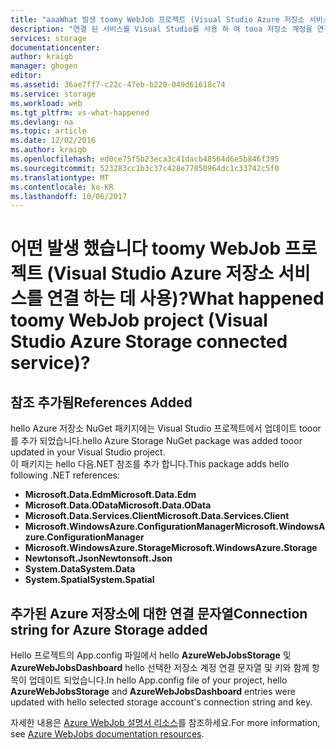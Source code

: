 ```yaml
---
title: "aaaWhat 발생 toomy WebJob 프로젝트 (Visual Studio Azure 저장소 서비스를 연결 하는 데 사용)? | Microsoft Docs"
description: "연결 된 서비스를 Visual Studio를 사용 하 여 tooa 저장소 계정을 연결 후 Azure WebJob 프로젝트의 내용에 대해 설명"
services: storage
documentationcenter: 
author: kraigb
manager: ghogen
editor: 
ms.assetid: 36ae7ff7-c22c-47eb-b220-049d61618c74
ms.service: storage
ms.workload: web
ms.tgt_pltfrm: vs-what-happened
ms.devlang: na
ms.topic: article
ms.date: 12/02/2016
ms.author: kraigb
ms.openlocfilehash: ed0ce75f5b23eca3c41dacb48564d6e5b846f395
ms.sourcegitcommit: 523283cc1b3c37c428e77850964dc1c33742c5f0
ms.translationtype: MT
ms.contentlocale: ko-KR
ms.lasthandoff: 10/06/2017
---
```

# <a name="what-happened-toomy-webjob-project-visual-studio-azure-storage-connected-service"></a><span data-ttu-id="59b29-104">어떤 발생 했습니다 toomy WebJob 프로젝트 (Visual Studio Azure 저장소 서비스를 연결 하는 데 사용)?</span><span class="sxs-lookup"><span data-stu-id="59b29-104">What happened toomy WebJob project (Visual Studio Azure Storage connected service)?</span></span>
## <a name="references-added"></a><span data-ttu-id="59b29-105">참조 추가됨</span><span class="sxs-lookup"><span data-stu-id="59b29-105">References Added</span></span>
<span data-ttu-id="59b29-106">hello Azure 저장소 NuGet 패키지에는 Visual Studio 프로젝트에서 업데이트 tooor를 추가 되었습니다.</span><span class="sxs-lookup"><span data-stu-id="59b29-106">hello Azure Storage NuGet package was added tooor updated in your Visual Studio project.</span></span>  
<span data-ttu-id="59b29-107">이 패키지는 hello 다음.NET 참조를 추가 합니다.</span><span class="sxs-lookup"><span data-stu-id="59b29-107">This package adds hello following .NET references:</span></span>

* <span data-ttu-id="59b29-108">**Microsoft.Data.Edm**</span><span class="sxs-lookup"><span data-stu-id="59b29-108">**Microsoft.Data.Edm**</span></span>
* <span data-ttu-id="59b29-109">**Microsoft.Data.OData**</span><span class="sxs-lookup"><span data-stu-id="59b29-109">**Microsoft.Data.OData**</span></span>
* <span data-ttu-id="59b29-110">**Microsoft.Data.Services.Client**</span><span class="sxs-lookup"><span data-stu-id="59b29-110">**Microsoft.Data.Services.Client**</span></span>
* <span data-ttu-id="59b29-111">**Microsoft.WindowsAzure.ConfigurationManager**</span><span class="sxs-lookup"><span data-stu-id="59b29-111">**Microsoft.WindowsAzure.ConfigurationManager**</span></span>
* <span data-ttu-id="59b29-112">**Microsoft.WindowsAzure.Storage**</span><span class="sxs-lookup"><span data-stu-id="59b29-112">**Microsoft.WindowsAzure.Storage**</span></span>
* <span data-ttu-id="59b29-113">**Newtonsoft.Json**</span><span class="sxs-lookup"><span data-stu-id="59b29-113">**Newtonsoft.Json**</span></span>
* <span data-ttu-id="59b29-114">**System.Data**</span><span class="sxs-lookup"><span data-stu-id="59b29-114">**System.Data**</span></span>
* <span data-ttu-id="59b29-115">**System.Spatial**</span><span class="sxs-lookup"><span data-stu-id="59b29-115">**System.Spatial**</span></span>

## <a name="connection-string-for-azure-storage-added"></a><span data-ttu-id="59b29-116">추가된 Azure 저장소에 대한 연결 문자열</span><span class="sxs-lookup"><span data-stu-id="59b29-116">Connection string for Azure Storage added</span></span>
<span data-ttu-id="59b29-117">Hello 프로젝트의 App.config 파일에서 hello **AzureWebJobsStorage** 및 **AzureWebJobsDashboard** hello 선택한 저장소 계정 연결 문자열 및 키와 함께 항목이 업데이트 되었습니다.</span><span class="sxs-lookup"><span data-stu-id="59b29-117">In hello App.config file of your project, hello **AzureWebJobsStorage** and **AzureWebJobsDashboard** entries were updated with hello selected storage account's connection string and key.</span></span>

<span data-ttu-id="59b29-118">자세한 내용은 [Azure WebJob 설명서 리소스](http://go.microsoft.com/fwlink/?linkid=390226)를 참조하세요.</span><span class="sxs-lookup"><span data-stu-id="59b29-118">For more information, see [Azure WebJobs documentation resources](http://go.microsoft.com/fwlink/?linkid=390226).</span></span>

